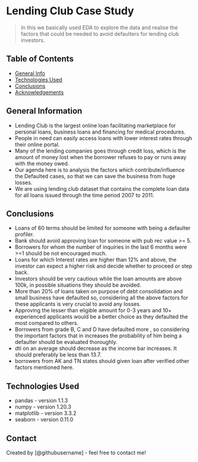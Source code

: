 # Lending Club Case Study
> In this we basically used EDA to explore the data and realise the factors that could be needed to avoid defaulters for lending club investors.


## Table of Contents
* [General Info](#general-information)
* [Technologies Used](#technologies-used)
* [Conclusions](#conclusions)
* [Acknowledgements](#acknowledgements)

<!-- You can include any other section that is pertinent to your problem -->

## General Information
- Lending Club is the largest online loan facilitating marketplace for personal loans, business loans and financing for medical procedures.
- People in need can easily access loans with lower interest rates through their online portal.
- Many of the lending companies goes through credit loss, which is the amount of money lost when the borrower refuses to pay or runs away with the money owed.
- Our agenda here is to analysis the factors which contribute/influence the Defaulted cases, so that we can save the business from huge losses.
- We are using lending club dataset that contains the complete loan data for all loans issued through the time period 2007 to 2011.

## Conclusions
- Loans of 60 terms should be limited for someone with being a defaulter profiler.
- Bank should avoid approving loan for someone with pub rec value >= 5.
- Borrowers for whom the number of inquiries in the last 6 months were >=1 should be not encouraged much.
- Loans for which Interest rates are higher than 12% and above, the investor can expect a higher risk and decide whether to proceed or step back.
- Investors should be very cautious while the loan amounts are above 100k, in possible situations they should be avoided.
- More than 20% of loans taken on purpose of debt consolidation and small business have defaulted so, considering all the above factors for these applicants is very crucial to avoid any losses.
- Approving the lesser than eligible amount for 0-3 years and 10+ experienced applicants would be a better choice as they defaulted the most compared to others.
- Borrowers from grade B, C and D have defaulted more , so considering the important factors that in increases the probability of him being a defaulter should be evaluated thoroughly.
- dti on an average should decrease as the income bar increases. It should preferably be less than 13.7.
- borrowers from AK and TN states should given loan after verified other factors mentioned here.

## Technologies Used
- pandas - version 1.1.3
- numpy - version 1.20.3
- matplotlib - version 3.3.2
- seaborn - version 0.11.0


## Contact
Created by [@githubusername] - feel free to contact me!


<!-- Optional -->
<!-- ## License -->
<!-- This project is open source and available under the [... License](). -->

<!-- You don't have to include all sections - just the one's relevant to your project -->
